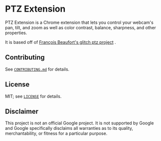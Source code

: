 # PTZ Extension

PTZ Extension is a Chrome extension that lets you control your webcam's pan,
tilt, and zoom as well as color contrast, balance, sharpness, and other
properties.

It is based off of [François Beaufort's glitch ptz project](https://glitch.com/edit/#!/ptz)
.

## Contributing

See [`CONTRIBUTING.md`](CONTRIBUTING.md) for details.

## License

MIT; see [`LICENSE`](LICENSE) for details.

## Disclaimer

This project is not an official Google project. It is not supported by
Google and Google specifically disclaims all warranties as to its quality,
merchantability, or fitness for a particular purpose.

